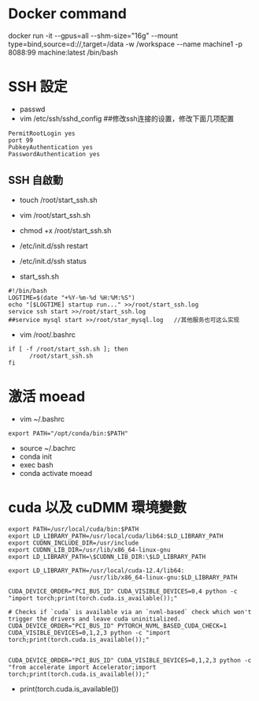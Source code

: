 # Docker command
docker run -it --gpus=all --shm-size="16g" --mount type=bind,source=d://,target=/data -w /workspace --name machine1 -p 8088:99 machine:latest /bin/bash

# SSH 設定
- passwd
- vim /etc/ssh/sshd_config ##修改ssh连接的设置，修改下面几项配置
```
PermitRootLogin yes 
port 99 
PubkeyAuthentication yes 
PasswordAuthentication yes
```
## SSH 自啟動
- touch /root/start_ssh.sh
- vim /root/start_ssh.sh
- chmod +x /root/start_ssh.sh

- /etc/init.d/ssh restart
- /etc/init.d/ssh status

- start_ssh.sh
```
#!/bin/bash
LOGTIME=$(date "+%Y-%m-%d %H:%M:%S")
echo "[$LOGTIME] startup run..." >>/root/start_ssh.log
service ssh start >>/root/start_ssh.log
##service mysql start >>/root/star_mysql.log   //其他服务也可这么实现
```

- vim /root/.bashrc
```
if [ -f /root/start_ssh.sh ]; then
      /root/start_ssh.sh
fi
```

# 激活 moead

- vim ~/.bashrc
```
export PATH="/opt/conda/bin:$PATH"
```
- source ~/.bachrc
- conda init
- exec bash
- conda activate moead
# cuda 以及 cuDMM 環境變數
```
export PATH=/usr/local/cuda/bin:$PATH 
export LD_LIBRARY_PATH=/usr/local/cuda/lib64:$LD_LIBRARY_PATH
export CUDNN_INCLUDE_DIR=/usr/include
export CUDNN_LIB_DIR=/usr/lib/x86_64-linux-gnu
export LD_LIBRARY_PATH=\$CUDNN_LIB_DIR:\$LD_LIBRARY_PATH

export LD_LIBRARY_PATH=/usr/local/cuda-12.4/lib64:
                       /usr/lib/x86_64-linux-gnu:$LD_LIBRARY_PATH
```


```
CUDA_DEVICE_ORDER="PCI_BUS_ID" CUDA_VISIBLE_DEVICES=0,4 python -c "import torch;print(torch.cuda.is_available());"

# Checks if `cuda` is available via an `nvml-based` check which won't trigger the drivers and leave cuda uninitialized.
CUDA_DEVICE_ORDER="PCI_BUS_ID" PYTORCH_NVML_BASED_CUDA_CHECK=1 CUDA_VISIBLE_DEVICES=0,1,2,3 python -c "import torch;print(torch.cuda.is_available());"


CUDA_DEVICE_ORDER="PCI_BUS_ID" CUDA_VISIBLE_DEVICES=0,1,2,3 python -c "from accelerate import Accelerator;import torch;print(torch.cuda.is_available());"

```

- print(torch.cuda.is_available())